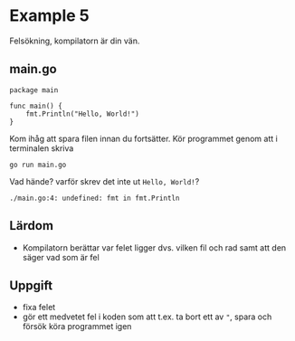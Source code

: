 # Example 5

Felsökning, kompilatorn är din vän.

## main.go

	package main
	
	func main() {
		fmt.Println("Hello, World!")
	}
	
Kom ihåg att spara filen innan du fortsätter. Kör programmet genom att i terminalen skriva

	go run main.go
	
Vad hände? varför skrev det inte ut `Hello, World!`?

	./main.go:4: undefined: fmt in fmt.Println

## Lärdom

- Kompilatorn berättar var felet ligger dvs. vilken fil och rad samt att den säger vad som är fel

## Uppgift

- fixa felet
- gör ett medvetet fel i koden som att t.ex. ta bort ett av `"`, spara och försök köra programmet igen
